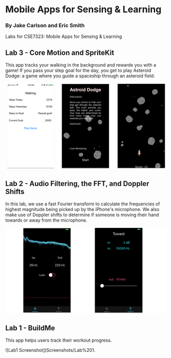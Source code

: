 # Mobile Apps for Sensing & Learning
### By Jake Carlson and Eric Smith

Labs for CSE7323: Mobile Apps for Sensing & Learning

## Lab 3 - Core Motion and SpriteKit
This app tracks your walking in the background and rewards you with a game! If you pass your step goal for the day, you get to play Asteroid Dodge: a game where you guide a spaceship through an asteroid field.


![Lab3 Screenshot](Screenshots/Lab%203.png)


## Lab 2 - Audio Filtering, the FFT, and Doppler Shifts
In this lab, we use a fast Fourier transform to calculate the frequencies of highest magnitude being picked up by the iPhone's microphone. We also make use of Doppler shifts to determine if someone is moving their hand towards or away from the microphone. 


![Lab2 Screenshot](Screenshots/Lab%202.png)


## Lab 1 - BuildMe
This app helps users track their workout progress.


![Lab1 Screenshot](Screenshots/Lab%201.
